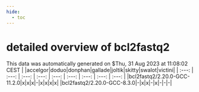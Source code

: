 ```yaml
---
hide:
  - toc
---
```


detailed overview of bcl2fastq2
===============================


This data was automatically generated on $Thu, 31 Aug 2023 at 11:08:02 CEST
| |accelgor|doduo|donphan|gallade|joltik|skitty|swalot|victini|
| :---: | :---: | :---: | :---: | :---: | :---: | :---: | :---: | :---: |
|bcl2fastq2/2.20.0-GCC-11.2.0|x|x|x|-|x|x|x|x|
|bcl2fastq2/2.20.0-GCC-8.3.0|-|x|x|-|x|-|-|-|
